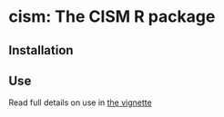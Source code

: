 # cism: The CISM R package

## Installation

## Use

Read full details on use in [the vignette](vignettes/vignette.html)
